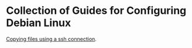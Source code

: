 # Collection of Guides for Configuring Debian Linux

[Copying files using a ssh connection](./documentation/copying-files-ssh.html).